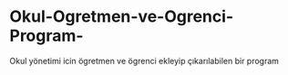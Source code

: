 # Okul-Ogretmen-ve-Ogrenci-Program-
Okul yönetimi icin ögretmen ve ögrenci ekleyip çıkarılabilen bir program
